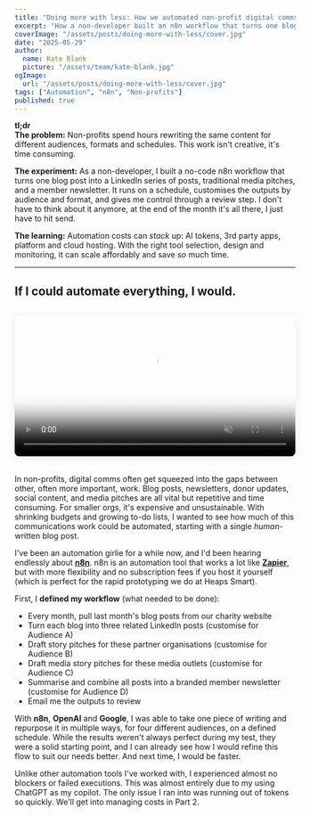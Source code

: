 ```yaml
---
title: "Doing more with less: How we automated non-profit digital comms using n8n"
excerpt: "How a non-developer built an n8n workflow that turns one blog post into multiple communications, customised by audience and format."
coverImage: "/assets/posts/doing-more-with-less/cover.jpg"
date: "2025-05-29"
author:
  name: Kate Blank
  picture: "/assets/team/kate-blank.jpg"
ogImage:
  url: "/assets/posts/doing-more-with-less/cover.jpg"
tags: ["Automation", "n8n", "Non-profits"]
published: true
---
```


**tl;dr**  
**The problem:** Non-profits spend hours rewriting the same content for different audiences, formats and schedules. This work isn't creative, it's time consuming.

**The experiment:** As a non-developer, I built a no-code n8n workflow that turns one blog post into a LinkedIn series of posts, traditional media pitches, and a member newsletter. It runs on a schedule, customises the outputs by audience and format, and gives me control through a review step. I don't have to think about it anymore, at the end of the month it's all there, I just have to hit send. 

**The learning:** Automation costs can *stack* up: AI tokens, 3rd party apps, platform and cloud hosting. With the right tool selection, design and monitoring, it can scale affordably and save *so* much time. 

---

## If I could automate everything, I would.

<video autoplay muted loop playsinline poster="/assets/posts/doing-more-with-less/cover.jpg" style="display: block; width: 100%; margin: 2rem 0; border-radius: 0.5rem; box-shadow: 0 2px 16px rgba(0,0,0,0.08);">
  <source src="/assets/posts/doing-more-with-less/digital-comms-automation.mp4" type="video/mp4" />
</video>

In non-profits, digital comms often get squeezed into the gaps between other, often more important, work. Blog posts, newsletters, donor updates, social content, and media pitches are all vital but repetitive and time consuming. For smaller orgs, it's expensive and unsustainable. With shrinking budgets and growing to-do lists, I wanted to see how much of this communications work could be automated, starting with a single *human*-written blog post.

I've been an automation girlie for a while now, and I'd been hearing endlessly about [**n8n**](https://n8n.io/). n8n is an automation tool that works a lot like [**Zapier**](https://zapier.com/), but with more flexibility and no subscription fees if you host it yourself (which is perfect for the rapid prototyping we do at Heaps Smart).

First, I **defined my workflow** (what needed to be done):

* Every month, pull last month's blog posts from our charity website  
* Turn each blog into three related LinkedIn posts (customise for Audience A)  
* Draft story pitches for these partner organisations (customise for Audience B)  
* Draft media story pitches for these media outlets (customise for Audience C)  
* Summarise and combine all posts into a branded member newsletter (customise for Audience D)  
* Email me the outputs to review

With **n8n**, **OpenAI** and **Google**, I was able to take one piece of writing and repurpose it in multiple ways, for four different audiences, on a defined schedule. While the results weren't always perfect during my test, they were a solid starting point, and I can already see how I would refine this flow to suit our needs better. And next time, I would be faster.

Unlike other automation tools I've worked with, I experienced almost no blockers or failed executions. This was almost entirely due to my using ChatGPT as my copilot. The only issue I ran into was running out of tokens so quickly. We'll get into managing costs in Part 2.

